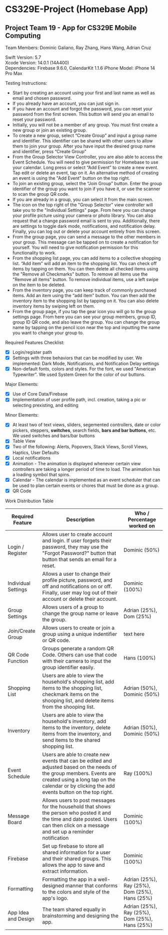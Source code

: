 # CS329E-Project (Homebase App)
## Project Team 19 - App for CS329E Mobile Computing

Team Members: Dominic Galiano, Ray Zhang, Hans Wang, Adrian Cruz

Swift Version: 5.7  
Xcode Version: 14.0.1 (14A400)  
Dependencies: Firebase 9.6.0, CalendarKit 1.1.6
iPhone Model: iPhone 14 Pro Max  

Testing Instructions:

- Start by creating an account using your first and last name as well as email and chosen password.
- If you already have an account, you can just sign in.
- If you have an account and forgot the password, you can reset your password from the first screen. This button will send you an email to reset your password.
- Initially, you will not be a member of any group. You must first create a new group or join an existing group.
- To create a new group, select “Create Group” and input a group name and identifier. This identifier can be shared with other users to allow them to join your group. After you have input the desired group name and identifier, press “Create Group”
- From the Group Selector View Controller, you are also able to access the Event Schedule. You will need to give permission for Homebase to use your calendar. Long press or select “Add Event” to create a new event. Tap edit or delete an event, tap on it. An alternative method of creating an event is using the "Add Event" button on the top right. 
- To join an existing group, select the “Join Group” button. Enter the group identifier of the group you want to join if you have it, or use the scanner to scan the group QR code.
- If you are already in a group, you can select it from the main screen.
- The icon on the top right of the "Group Selector" view controller will take you to the "Individual Settings" page. From here you can change your profile picture using your camera or photo library. You can also request that a change password email is sent to you. Additionally, there are settings to toggle dark mode, notifications, and notification delay. Finally, you can log out or delete your account entirely from this screen.
- From the group page, you can send a message to the other members in your group. This message can be tapped on to create a notification for yourself. You will need to give notification permission for this functionality to work.
- From the shopping list page, you can add items to a collective shopping list. “Add item” will add an item to the shopping list. You can check off items by tapping on them. You can then delete all checked items using the "Remove all Checkmarks" button. To remove all items use the "Remove all items" button. To remove individual items, use a left swipe on the item to be deleted.  
- From the inventory page, you can keep track of commonly purchased items. Add an item using the “add item” button. You can then add the inventory item to the shopping list by tapping on it. You can also delete inventory items by swiping left on them.
- From the group page, if you tap the gear icon you will go to the group settings page. From here you can see your group members, group ID, group ID QR code, and also leave the group. You can change the group name by tapping on the pencil icon near the top and inputting the name you want to change your group to. 


Required Features Checklist:  

- [X] Login/register path
- [X] Settings with three behaviors that can be modified by user. We implemented: Dark Mode, Notifications, and Notification Delay settings
- [X] Non-default fonts, colors and styles. For the font, we used "American Typewriter". We used System Green for the color of our buttons. 

Major Elements:  

- [X] Use of Core Data/Firebase 
- [X] Implementation of user profile path, incl. creation, taking a pic or selecting prexisting, and editing

Minor Elements:  

- [X] At least two of text views, sliders, segemented controllers, date or color pickers, steppers, **switches**, search fields, **bars and bar buttons**, etc. We used switches and bars/bar buttons
- [X] Table View
- [X] Two of the following: Alerts, Popovers, Stack Views, Scroll Views, Haptics, User Defaults
- [X] Local notifications
- [X] Animation - The animation is displayed whenever certain view controllers are taking a longer period of time to load. The animation has a loading symbol that spins. 
- [X] Calendar - The calendar is implemented as an event scheduler that can be used to plan certain events or chores that must be done as a group. 
- [X] QR Code

Work Distribution Table

| Required Feature | Description | Who / Percentage worked on |
|-|-|-|
| Login / Register | Allows user to create account and login. If user forgets their password, they may use the "Forgot Password?" button that button that sends an email for a reset. | Dominic (50%) |
| Individual Settings | Allows a user to change their profile picture, password, and off and notifications on or off. Finally, user may log out of their account or delete their account. | Dominic (100%) |
| Group Settings | Allows users of a group to change the group name or leave the group. | Adrian (25%), Dom (25%) |
| Join/Create Group | Allows users to create or join a group using a unique indentifier or QR code. | text here |
| QR Code Function | Groups generate a random QR Code. Others can use that code with their camera to input the group identifier easily.| Hans (100%) |
| Shopping List | Users are able to view the household's shopping list, add items to the shopping list, checkmark items on the shooping list, and delete items from the shooping list. | Adrian (50%), Dominic (50%) |
| Inventory | Users are able to view the household's inventory, add items to the inventory, delete items from the inventory, and send items to the shared shopping list. | Adrian (50%), Dominic (50%) |
| Event Schedule | Users are able to create new events that can be edited and adjusted based on the needs of the group members. Events are created using a long tap on the calendar or by clicking the add events button on the top right. | Ray (100%) |
| Message Board | Allows users to post messages for the household that shows the person who posted it and the time and date posted. Users can then click on a message and set up a reminder notification | Dominic (100%) |
| Firebase | Set up firebase to store all shared information for a user and their shared groups. This allows the app to save and extract information. | Dominic (100%) |
| Formatting            | Formatting the app in a well-designed manner that conforms to the colors and style of the app's logo. | Adrian (25%), Ray (25%), Dom (25%), Hans (25%) |           
| App Idea and Design   | The team shared equally in brainstorming and designing the app.| Adrian (25%), Ray (25%), Dom (25%), Hans (25%) |
